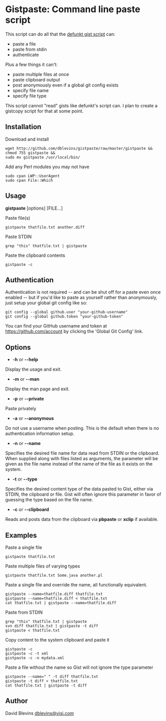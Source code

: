 Gistpaste: Command line paste script
====================================

This script can do all that the [defunkt gist script](http://github.com/defunkt/gist/tree) can:

- paste a file
- paste from stdin
- authenticate

Plus a few things it can't:

- paste multiple files at once
- paste clipboard output
- post anonymously even if a global git config exists
- specify file name
- specify file type

This script cannot "read" gists like defunkt's script can.  I
plan to create a gistcopy script for that at some point.

Installation
------------

Download and install

    wget http://github.com/dblevins/gistpaste/raw/master/gistpaste &&
    chmod 755 gistpaste &&
    sudo mv gistpaste /usr/local/bin/

Add any Perl modules you may not have

    sudo cpan LWP::UserAgent
    sudo cpan File::Which

Usage
-----

__gistpaste__ [options] [FILE...]

Paste file(s)

    gistpaste thatfile.txt another.diff

Paste STDIN

    grep "this" thatfile.txt | gistpaste
 

Paste the clipboard contents

    gistpaste -c

Authentication
--------------

Authentication is not required -- and can be shut off for a paste even once enabled -- but if you'd like to paste as yourself rather than anonymously, just setup your global git config like so:

    git config --global github.user "your-github-username"
    git config --global github.token "your-github-token"

You can find your GitHub username and token at https://github.com/account by clicking the 'Global Git Config' link.

Options
-------

- __-h__ or __--help__

Display the usage and exit.

- __-m__ or __--man__

Display the man page and exit.

- __-p__ or __--private__

Paste privately

- __-a__ or __--anonymous__

Do not use a username when posting.  This is the default when there is
no authentication information setup.

- __-n__ <name> or __--name__ <name>

Specifies the desired file name for data read from STDIN or the
clipboard.  When supplied along with files listed as arguments, the
<name> parameter will be given as the file name instead of the name of
the file as it exists on the system.

- __-t__ <type> or __--type__ <type>

Specifies the desired content type of the data pasted to Gist, either
via STDIN, the clipboard or file.  Gist will often ignore this
parameter in favor of guessing the type based on the file name.

- __-c__ or __--clipboard__

Reads and posts data from the clipboard via __pbpaste__ or __xclip__ if
available.

Examples
--------

Paste a single file

    gistpaste thatfile.txt

Paste multiple files of varying types

    gistpaste thatfile.txt Some.java another.pl

Paste a single file and override the name, all functionally equivalent.

    gistpaste --name=thatfile.diff thatfile.txt
    gistpaste --name=thatfile.diff < thatfile.txt
    cat thatfile.txt | gistpaste --name=thatfile.diff

Paste from STDIN

    grep "this" thatfile.txt | gistpaste
    svn diff thatfile.txt | gistpaste -t diff 
    gistpaste < thatfile.txt

Copy content to the system clipboard and paste it

    gistpaste -c
    gistpaste -c -t xml
    gistpaste -c -n mydata.xml

Paste a file without the name so Gist will not ignore the type
parameter

    gistpaste --name=" " -t diff thatfile.txt
    gistpaste -t diff < thatfile.txt
    cat thatfile.txt | gistpaste -t diff

Author
------

David Blevins <dblevins@visi.com>

